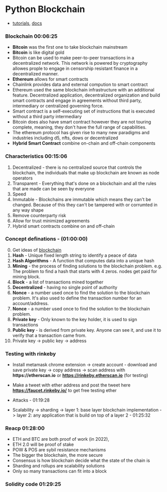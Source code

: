 # Python Blockchain
 - [tutorials](https://www.youtube.com/watch?v=M576WGiDBdQ&t=2627s), [docs](https://github.com/smartcontractkit/full-blockchain-solidity-course-py)
### Blockchain 00:06:25
 - **Bitcoin** was the first one to take blockchain mainstream
 - **Bitcoin** is like digital gold
 - Bitcoin can be used to make peer-to-peer transactions in a decentralized network. This network is powered by cryptography allowes prople to engage in censorship resistant finance in a decentralized manner.
 - **Ethereum** allows for smart contracts
 - Chainlink provides data and external compution to smart contract
 - Ethereum used the same blockchain infrastructure with an additional feature. Decentralized application, decentralized organization and build smart contracts and engage in agreements without third party, intermediary or centralized governing force.
 - Smart contract is a self-executing set of instructions that is executed without a third party intermediary
 - Bitcoin does also have smart contract however they are not touring complete, meaning, they don't have the full range of capabilities.
 - The ethereum protocol has given rise to many new paradigms and industries including d5, nfts, dows or decentralized
 - **Hybrid Smart Contract** combine on-chain and off-chain components
### Characteristics 00:15:06
 1. Decentralized - there is no centralized source that controls the blockchain, the individuals that make up blockchain are known as node operators
 2. Transparent - Everything that's done on a blockchain and all the rules that are made can be seen by everyone
 3. Speed
 4. Immutable - Blockchains are immutable which means they can't be changed. Because of this they can't be tampered with or corrumted in any way shape
 5. Remove counterparty risk
 6. Allow for trust minimized agreements
 7. Hybrid smart contracts combine on and off-chain

### Concept definations - (01:00:00)
 0. Get ideas of [blockchain](https://andersbrownworth.com/)
 1. **Hash** - Unique fixed length string to identify a peace of data
 2. **Hash Algorithms** - A function that computes data into a unique hash
 3. **Mining** - the process of finding solutions to the blockchain problem. e.g. The problem to find a hash that starts with 4 zeros. nodes get paid for mining block.
 4. **Block** - a list of transactions mined together
 5. **Decentralized** - having no single point of authority
 6. **Nonce** - a number used once to find the solution to the blockchain problem. It's also used to define the transaction number for an account/address.
 7. **Nonce** - a number used once to find the solution to the blockchain problem.
 8. **Private key** - Only known to the key holder, it is used to sign transactions
 9. **Public key** - is derived from private key. Anyone can see it, and use it to verify that a transaction came from.
 10. Private key -> public key -> address



### Testing with rinkeby
 - Install metamask chrome extension -> create account - download and save private key -> copy address -> scan address with __https://etherscan.io__ or __https://rinkeby.etherscan.io__ (for testing)
 - Make a tweet with ether address and post the tweet here __https://faucet.rinkeby.io/__ to get free testing ether 

- Attacks - 01:19:28
- Scalability -> sharding -> layer 1: base layer blockchain implementation -> layer 2: any application that is build on top of a layer 2 - 01:25:32

### Reacp 01:28:00
 - ETH and BTC are both proof of work (in 2022), 
 - ETH 2.0 will be proof of stake
 - POW & POS are sybil resistance mechanisms
 - The bigger the blockchain, the more secure
 - Consensus is how blockchain decide what the state of the chain is
 - Sharding and rollups are scalability solutions
 - Only so many transactions can fit into a block

### Solidity code 01:29:25














































